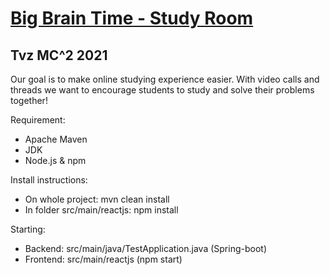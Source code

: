 # [Big Brain Time - Study Room](http://bbtstudyroom.ddns.net:3000)
## Tvz MC^2 2021

Our goal is to make online studying experience easier. With video calls and threads we want to encourage students to study and solve their problems together!
 
Requirement:
* Apache Maven
* JDK
* Node.js & npm

Install instructions:
* On whole project: mvn clean install
* In folder src/main/reactjs: npm install

Starting:
* Backend: src/main/java/TestApplication.java (Spring-boot)
* Frontend: src/main/reactjs (npm start)
